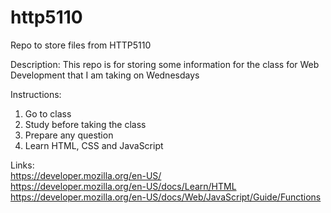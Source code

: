# http5110
Repo to store files from HTTP5110

Description: This repo is for storing some information for the class for Web Development that I am taking on Wednesdays

Instructions: 
1. Go to class
2. Study before taking the class
3. Prepare any question
4. Learn HTML, CSS and JavaScript

Links:
<br>
https://developer.mozilla.org/en-US/
<br>
https://developer.mozilla.org/en-US/docs/Learn/HTML
<br>
https://developer.mozilla.org/en-US/docs/Web/JavaScript/Guide/Functions
